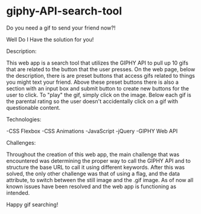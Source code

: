 # giphy-API-search-tool
Do you need a gif to send your friend now?!

Well Do I Have the solution for you!

Description:

This web app is a search tool that utilizes the GIPHY API to pull up 10 gifs that are related to the button that the user presses. On the web page, below the description, there is are preset buttons that access gifs related to things you might text your friend. Above these preset buttons there is also a section with an input box and submit button to create new buttons for the user to click. To "play" the gif, simply click on the image. Below each gif is the parental rating so the user doesn't accidentally click on a gif with questionable content. 

Technologies:

-CSS Flexbox
-CSS Animations
-JavaScript
-jQuery
-GIPHY Web API

Challenges:

Throughout the creation of this web app, the main challenge that was encountered was determining the proper way to call the GIPHY API and to structure the base URL to call it using different keywords. After this was solved, the only other challenge was that of using a flag, and the data attribute, to switch between the still image and the .gif image. As of now all known issues have been resolved and the web app is functioning as intended.

Happy gif searching!

